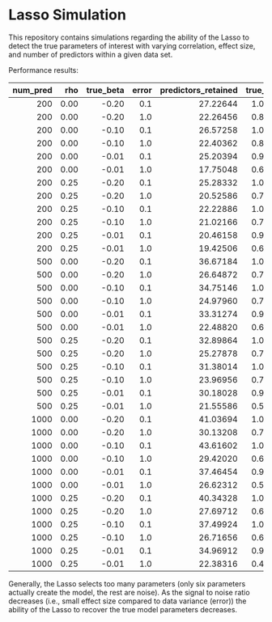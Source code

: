 # Lasso Simulation

This repository contains simulations regarding the ability of the Lasso to detect the true parameters of interest with varying correlation, effect size, and number of predictors within a given data set.

Performance results:

| num_pred|  rho| true_beta| error| predictors_retained| true_contain|
|--------:|----:|---------:|-----:|-------------------:|------------:|
|      200| 0.00|     -0.20|   0.1|            27.22644|    1.0000000|
|      200| 0.00|     -0.20|   1.0|            22.26456|    0.8209067|
|      200| 0.00|     -0.10|   0.1|            26.57258|    1.0000000|
|      200| 0.00|     -0.10|   1.0|            22.40362|    0.8135800|
|      200| 0.00|     -0.01|   0.1|            25.20394|    0.9907800|
|      200| 0.00|     -0.01|   1.0|            17.75048|    0.6652067|
|      200| 0.25|     -0.20|   0.1|            25.28332|    1.0000000|
|      200| 0.25|     -0.20|   1.0|            20.52586|    0.7627133|
|      200| 0.25|     -0.10|   0.1|            22.22886|    1.0000000|
|      200| 0.25|     -0.10|   1.0|            21.02166|    0.7664500|
|      200| 0.25|     -0.01|   0.1|            20.46158|    0.9847233|
|      200| 0.25|     -0.01|   1.0|            19.42506|    0.6365300|
|      500| 0.00|     -0.20|   0.1|            36.67184|    1.0000000|
|      500| 0.00|     -0.20|   1.0|            26.64872|    0.7315800|
|      500| 0.00|     -0.10|   0.1|            34.75146|    1.0000000|
|      500| 0.00|     -0.10|   1.0|            24.97960|    0.7277200|
|      500| 0.00|     -0.01|   0.1|            33.31274|    0.9810733|
|      500| 0.00|     -0.01|   1.0|            22.48820|    0.6036833|
|      500| 0.25|     -0.20|   0.1|            32.89864|    1.0000000|
|      500| 0.25|     -0.20|   1.0|            25.27878|    0.7138767|
|      500| 0.25|     -0.10|   0.1|            31.38014|    1.0000000|
|      500| 0.25|     -0.10|   1.0|            23.96956|    0.7024600|
|      500| 0.25|     -0.01|   0.1|            30.18028|    0.9855900|
|      500| 0.25|     -0.01|   1.0|            21.55586|    0.5517000|
|     1000| 0.00|     -0.20|   0.1|            41.03694|    1.0000000|
|     1000| 0.00|     -0.20|   1.0|            30.13208|    0.7205833|
|     1000| 0.00|     -0.10|   0.1|            43.61602|    1.0000000|
|     1000| 0.00|     -0.10|   1.0|            29.42020|    0.6963333|
|     1000| 0.00|     -0.01|   0.1|            37.46454|    0.9719200|
|     1000| 0.00|     -0.01|   1.0|            26.62312|    0.5584700|
|     1000| 0.25|     -0.20|   0.1|            40.34328|    1.0000000|
|     1000| 0.25|     -0.20|   1.0|            27.69712|    0.6539933|
|     1000| 0.25|     -0.10|   0.1|            37.49924|    1.0000000|
|     1000| 0.25|     -0.10|   1.0|            26.71656|    0.6409000|
|     1000| 0.25|     -0.01|   0.1|            34.96912|    0.9819433|
|     1000| 0.25|     -0.01|   1.0|            22.38316|    0.4939667|

Generally, the Lasso selects too many parameters (only six parameters actually create the model, the rest are noise). As the signal to noise ratio decreases (i.e., small effect size compared to data variance (error)) the ability of the Lasso to recover the true model parameters decreases.
